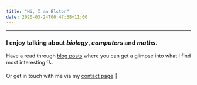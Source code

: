 ```yaml
---
title: "Hi, I am Elston"
date: 2020-03-24T00:47:38+11:00
---
```


---- 

### I enjoy talking about *biology*, *computers* and *maths*.

Have a read through [blog posts](/posts/) where you can get a glimpse into what I find most interesting 🔍. 

Or get in touch with me via my [contact page](/contact/) 📱

